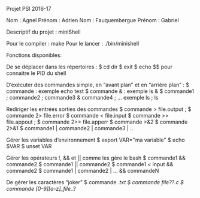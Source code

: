 Projet PSI 2016-17

Nom : Agnel		Prénom : Adrien
Nom : Fauquembergue	 Prénom : Gabriel

Descriptif du projet :
miniShell

Pour le compiler : make
Pour le lancer : ./bin/minishell

Fonctions disponibles:

De se déplacer dans les répertoires :
$ cd dir
$ exit
$ echo $$ pour connaitre le PID du shell

D’exécuter des commandes simple, en “avant plan” et en “arrière plan” :
$ commande : exemple echo test
$ commande & : exemple ls &
$ commande1 ; commande2 ; commande3 & commande4 ; ...  exemple ls ; ls

Rediriger les entrées sorties des commandes
$ commande > file.output ; $ commande 2> file.error
$ commande < file.input
$ commande >> file.appout ; $ commande 2>> file.apperr $ commande >&2
$ commande 2>&1
$ commande1 | commande2 | commande3 | ..

Gérer les variables d’environnement
$ export VAR="ma variable"
$ echo $VAR
$ unset VAR

Gérer les opérateurs !, && et || comme les gère le bash
$ commande1 && commande2
$ commande1 || commande2
$ commande1 < input && commande2
$ commande1 | commande2 | ... && commandeN

De gérer les caractères “joker”
$ commande *.txt
$ commande file??.c
$ commande [0-9][a-z]_file.*.?
